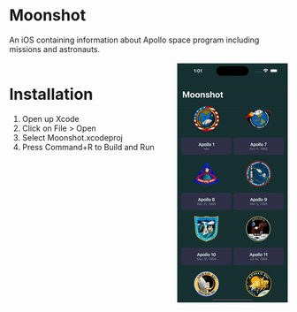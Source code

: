 # Moonshot
 An iOS containing information about Apollo space program including missions and astronauts.  
 <br/>
 <img align="right" src="./Moonshot.gif">
# Installation
 1. Open up Xcode
 2. Click on File > Open
 3. Select Moonshot.xcodeproj
 4. Press Command+R to Build and Run
